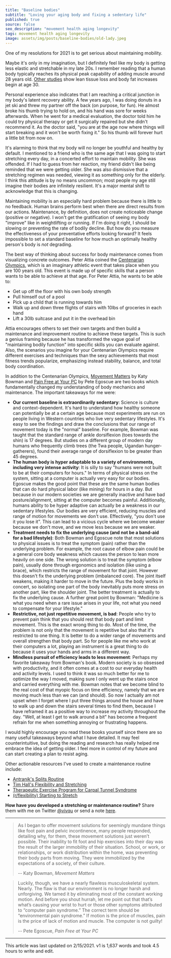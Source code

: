 ```yaml
---
title: "Baseline bodies"
subtitle: "Loving your aging body and fixing a sedentary life"
published: true
source: false
seo_description: "movement health aging longevity"
tags: movement health aging longevity
image: assets/img/posts/baseline-bodies/old-lady.jpeg
---
```


One of my resolutions for 2021 is to get serious about maintaining mobility. 

Maybe it's only in my imagination, but I definitely feel like my body is getting less elastic and stretchable in my late 20s. I remember reading that a human body typically reaches its physical peak capability of adding muscle around 28 years old. [Other studies](https://courses.lumenlearning.com/suny-lifespandevelopment/chapter/physical-changes-of-aging/) show lean tissue loss and body fat increases begin at age 30. 

Personal experience also indicates that I am reaching a critical junction in my body's latent recovery ability. A few years ago, I was doing donuts in a jet ski and threw my partner off the back (on purpose, for fun). He almost broke his thumb trying to hold on, and his hand was sore for weeks afterwards. When he went for a medical evaluation, the doctor told him he could try physical therapy or get it surgically repaired but she didn't recommend it. As the doctor said, "you are at the age now where things will start breaking and it won't be worth fixing it." So his thumb will forever hurt a little bit from now on.

It's alarming to think that my body will no longer be youthful and healthy by default. I mentioned to a friend who is the same age that I was going to start stretching every day, in a concerted effort to maintain mobility. She was offended. If I had to guess from her reaction, my friend didn't like being reminded that we were getting older. She was also dismissive that a stretching regimen was needed, viewing it as something only for the elderly. I think this attitude is by no means uncommon; most people my age still imagine their bodies are infinitely resilient. It's a major mental shift to acknowledge that this is changing. 

Maintaining mobility is an especially hard problem because there is little to no feedback. Human brains perform best when there are direct results from our actions. Maintenance, by definition, does not create noticeable change (positive or negative). I won't get the gratification of seeing my body "improve" like in weightlifting or running. If I'm doing it right, I should be slowing or preventing the rate of bodily decline. But how do you measure the effectiveness of your preventative efforts looking forward? It feels impossible to set a standard baseline for how much an optimally healthy person's body is _not_ degrading.

The best way of thinking about success for body maintenance comes from visualizing concrete outcomes. Peter Attia coined the [Centenarian Olympics](https://medium.com/lifetizr/the-centenarian-olympics-how-to-be-fit-at-100-247733dcb1f7), which is an imaginary athletic event that takes place when you are 100 years old. This event is made up of specific skills that a person wants to be able to achieve at that age. For Peter Attia, he wants to be able to:
- Get up off the floor with his own body strength
- Pull himself out of a pool
- Pick up a child that is running towards him
- Walk up and down three flights of stairs with 10lbs of groceries in each hand
- Lift a 30lb suitcase and put it in the overhead bin

Attia encourages others to set their own targets and then build a maintenance and improvement routine to achieve these targets. This is such a genius framing because he has transformed the vague goal of "maintaining bodily function" into specific skills you can evaluate against. Also, the scenarios you imagine for your Centenarian Olympics require different exercises and techniques than the sexy achievements that most fitness trends popularize, emphasizing instead stability, balance, and total body coordination.

In addition to the Centenarian Olympics, [Movement Matters](https://www.goodreads.com/book/show/30104911-movement-matters) by Katy Bowman and [Pain Free at Your PC](https://www.penguinrandomhouse.com/books/45446/pain-free-at-your-pc-by-pete-egoscue/) by Pete Egoscue are two books which fundamentally changed my understanding of body mechanics and maintenance. The important takeaways for me were:
- **Our current baseline is extraordinarily sedentary**: Science is culture and context-dependent. It's hard to understand how healthy someone can potentially be at a certain age because most experiments are run on people living in Western countries who live very sedentary lifestyles. It's easy to see the findings and draw the conclusions that our range of movement today is the "normal" baseline. For example, Bowman was taught that the standard range of ankle dorsiflexion (toes towards the shin) is 17 degrees. But studies on a different group of modern day humans who frequently climb trees (the Twa people, Ugandan hunger-gatherers), found their average range of dorsiflexion to be greater than 45 degrees.
- **The human body is hyper adaptable to a variety of environments, including very intense activity**: It is silly to say "humans were not built to be at their computers for hours." In terms of physical stress on the system, sitting at a computer is actually very easy for our bodies. Egoscue makes the good point that these are the same human bodies that can do hard physical labor (like mining) for hours in a day. But because in our modern societies we are generally inactive and have bad posture/alignment, sitting at the computer becomes painful. Additionally, humans ability to be hyper adaptive can actually be a weakness in our sedentary lifestyles. Our bodies are very efficient, reducing muscles and range of motion for movements we don't use. Effectively, "you don't use it you lose it". This can lead to a vicious cycle where we become weaker because we don't move, and we move less because we are weaker. 
- **Treatment needs to fix the underlying cause (and not be a band-aid for a bad lifestyle)**: Both Bowman and Egoscue note that most solutions to physical issues is to treat the symptom (pain) rather than the underlying problem. For example, the root cause of elbow pain could be a general core body weakness which causes the person to lean more heavily on one side. The wrong solution is to treat the symptom (elbow pain), usually done through ergonomics and isolation (like using a brace), which restricts the range of movement for that joint. However this doesn't fix the underlying problem (imbalanced core). The joint itself weakens, making it harder to move in the future. Plus the body works in concert, so isolating one part of the body inevitably puts more stress on another part, like the shoulder joint. The better treatment is actually to fix the underlying cause. A further great point by Bowman: "Medicine is what you need when a rare issue arises in your life, not what you need to compensate for your lifestyle."
- **Restrictive, not just repetitive movement, is bad**: People who try to prevent pain think that you should rest that body part and limit movement. This is the exact wrong thing to do. Most of the time, the problem is not only that the movement is repetitive but also that it's restricted to one thing. It is better to do a wider range of movements and overall strengthen that body part. So for people like me who work at their computers a lot, playing an instrument is a great thing to do because it uses your hands and arms in a different way. 
- **Mindless pursuit of efficiency leads to less movement**: Perhaps my favorite takeaway from Bowman's book. Modern society is so obsessed with productivity, and it often comes at a cost to our everyday health and activity levels. I used to think it was so much better for me to optimize the way I moved, making sure I only went up the stairs once and carried everything with me. Bowman notes that we become blind to the real cost of that myopic focus on time efficiency, namely that we are moving much less than we can (and should). So now I actually am not upset when I forget where I put three things around the house and have to walk up and down the stairs several times to find them, because I have reframed it as a positive way to increase my activity throughout the day. "Well, at least I get to walk around a bit" has become a frequent refrain for me when something annoying or frustrating happens.

I would highly encourage you read these books yourself since there are so many useful takeaways beyond what I have detailed. It may feel counterintuitive, but doing the reading and research has really helped me embrace the idea of getting older. I feel more in control of my future and can start creating a plan to resist aging. 

Other actionable resources I've used to create a maintenance routine include:
- [Antranik's Splits Routine](https://antranik.org/splits/)
- [Tim Hall's Flexibility and Stretching](https://oracle-base.com/flexibility/)
- [Therapeutic Exercise Program for Carpal Tunnel Syndrome](https://orthoinfo.aaos.org/globalassets/pdfs/a00789_therapeutic-exercise-program-for-carpal-tunnel_final.pdf)
- [(r/flexibility) Starting to Stretch](https://www.reddit.com/r/flexibility/wiki/starting_to_stretch)

**How have you developed a stretching or maintenance routine?** Share them with me on Twitter [@vivqu](https://twitter.com/vivqu) or send a note <a href="mailto:hello@vivqu.com">here</a>.

<hr class="section-divider" />

> As I began to offer movement solutions for seemingly mundane things like foot pain and pelvic incontinence, many people responded, detailing why, for them, these movement solutions just weren’t possible. Their inability to fit foot and hip exercises into their day was the result of the larger immobility of their situation. School, or work, or relationships, or work distribution within the home, was preventing their body parts from moving. They were immobilized by the expectations of a society, of their culture.
>
> -- Katy Bowman, _Movement Matters_

> Luckily, though, we have a nearly flawless musculoskeletal system. Nearly. The flaw is that our environment is no longer harsh and unforgiving. We tamed it by eliminating most of the constant working motion. And before you shout hurrah, let me point out that that’s what’s causing your wrist to hurt or those other symptoms attributed to “computer pain syndrome.” The correct term should be “environmental pain syndrome.” If motion is the price of muscles, pain is the price of lack of motion and muscle. The computer is not guilty!
>
> -- Pete Egoscue, _Pain Free at Your PC_

<hr class="section-divider" />

<footnote>This article was last updated on 2/15/2021. v1 is 1,637 words and took 4.5 hours to write and edit.</footnote>
